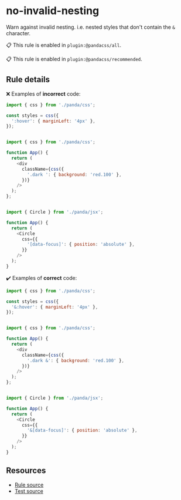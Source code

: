 [//]: # (This file is generated by eslint-docgen. Do not edit it directly.)

# no-invalid-nesting

Warn against invalid nesting. i.e. nested styles that don't contain the `&` character.

📋 This rule is enabled in `plugin:@pandacss/all`.

📋 This rule is enabled in `plugin:@pandacss/recommended`.

## Rule details

❌ Examples of **incorrect** code:
```js
import { css } from './panda/css';

const styles = css({
  ':hover': { marginLeft: '4px' },
});
```
```js

import { css } from './panda/css';

function App() {
  return (
    <div
      className={css({
        '.dark ': { background: 'red.100' },
      })}
    />
  );
};
```
```js

import { Circle } from './panda/jsx';

function App() {
  return (
    <Circle
      css={{
        '[data-focus]': { position: 'absolute' },
      }}
    />
  );
}
```

✔️ Examples of **correct** code:
```js
import { css } from './panda/css';

const styles = css({
  '&:hover': { marginLeft: '4px' },
});
```
```js

import { css } from './panda/css';

function App() {
  return (
    <div
      className={css({
        '.dark &': { background: 'red.100' },
      })}
    />
  );
};
```
```js

import { Circle } from './panda/jsx';

function App() {
  return (
    <Circle
      css={{
        '&[data-focus]': { position: 'absolute' },
      }}
    />
  );
}
```

## Resources

* [Rule source](/plugin/src/rules/no-invalid-nesting.ts)
* [Test source](/tests/no-invalid-nesting.test.ts)
